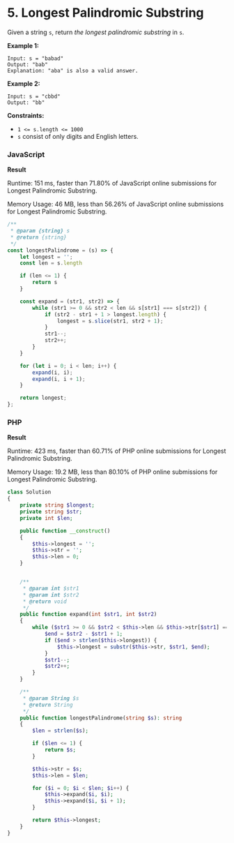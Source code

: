 # 5. Longest Palindromic Substring

Given a string `s`, return _the longest palindromic substring_ in `s`.

**Example 1:**

```
Input: s = "babad"
Output: "bab"
Explanation: "aba" is also a valid answer.
```

**Example 2:**

```
Input: s = "cbbd"
Output: "bb"
```

**Constraints:**

* `1 <= s.length <= 1000`
* `s` consist of only digits and English letters.

### JavaScript

**Result**

Runtime: 151 ms, faster than 71.80% of JavaScript online submissions for Longest Palindromic Substring.

Memory Usage: 46 MB, less than 56.26% of JavaScript online submissions for Longest Palindromic Substring.

```javascript
/**
 * @param {string} s
 * @return {string}
 */
const longestPalindrome = (s) => {
    let longest = '';
    const len = s.length

    if (len <= 1) {
        return s
    }

    const expand = (str1, str2) => {
        while (str1 >= 0 && str2 < len && s[str1] === s[str2]) {
            if (str2 - str1 + 1 > longest.length) {
                longest = s.slice(str1, str2 + 1);
            }
            str1--;
            str2++;
        }
    }

    for (let i = 0; i < len; i++) {
        expand(i, i);
        expand(i, i + 1);
    }

    return longest;
};
```

### PHP

**Result**

Runtime: 423 ms, faster than 60.71% of PHP online submissions for Longest Palindromic Substring.

Memory Usage: 19.2 MB, less than 80.10% of PHP online submissions for Longest Palindromic Substring.

```php
class Solution
{
    private string $longest;
    private string $str;
    private int $len;

    public function __construct()
    {
        $this->longest = '';
        $this->str = '';
        $this->len = 0;
    }


    /**
     * @param int $str1
     * @param int $str2
     * @return void
     */
    public function expand(int $str1, int $str2)
    {
        while ($str1 >= 0 && $str2 < $this->len && $this->str[$str1] === $this->str[$str2]) {
            $end = $str2 - $str1 + 1;
            if ($end > strlen($this->longest)) {
                $this->longest = substr($this->str, $str1, $end);
            }
            $str1--;
            $str2++;
        }
    }

    /**
     * @param String $s
     * @return String
     */
    public function longestPalindrome(string $s): string
    {
        $len = strlen($s);

        if ($len <= 1) {
            return $s;
        }

        $this->str = $s;
        $this->len = $len;

        for ($i = 0; $i < $len; $i++) {
            $this->expand($i, $i);
            $this->expand($i, $i + 1);
        }

        return $this->longest;
    }
}
```
